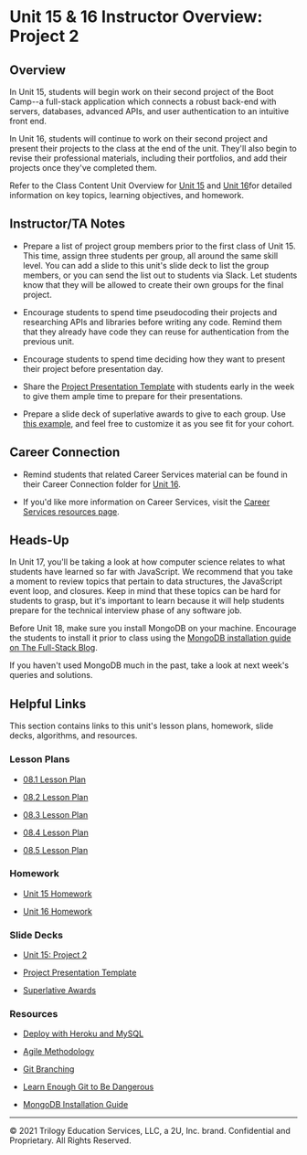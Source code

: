 # Unit 15 & 16 Instructor Overview: Project 2

## Overview

In Unit 15, students will begin work on their second project of the Boot Camp--a full-stack application which connects a robust back-end with servers, databases, advanced APIs, and user authentication to an intuitive front end.

In Unit 16, students will continue to work on their second project and present their projects to the class at the end of the unit. They'll also begin to revise their professional materials, including their portfolios, and add their projects once they've completed them.

Refer to the Class Content Unit Overview for [Unit 15](../../../01-Class-Content/15-Project-2/README.md) and [Unit 16](../../../01-Class-Content/16-Project-2-Contd/README.md)for detailed information on key topics, learning objectives, and homework.

## Instructor/TA Notes

* Prepare a list of project group members prior to the first class of Unit 15. This time, assign three students per group, all around the same skill level. You can add a slide to this unit's slide deck to list the group members, or you can send the list out to students via Slack. Let students know that they will be allowed to create their own groups for the final project.

* Encourage students to spend time pseudocoding their projects and researching APIs and libraries before writing any code. Remind them that they already have code they can reuse for authentication from the previous unit.

* Encourage students to spend time deciding how they want to present their project before presentation day.

* Share the [Project Presentation Template](https://docs.google.com/presentation/d/10QaO9KH8HtUXj__81ve0SZcpO5DbMbqqQr4iPpbwKks/edit?usp=sharing) with students early in the week to give them ample time to prepare for their presentations.

* Prepare a slide deck of superlative awards to give to each group. Use [this example](https://docs.google.com/presentation/d/1Tca5VT_S13ioFUO-pewh_g9dJaBQ9prg-vsRwMjyDXU/edit?usp=sharing), and feel free to customize it as you see fit for your cohort.

## Career Connection

* Remind students that related Career Services material can be found in their Career Connection folder for [Unit 16](../../../01-Class-Content/16-Project-2-Contd/04-Career-Connection/README.md).

* If you'd like more information on Career Services, visit the [Career Services resources page](https://mycareerspot.org/).

## Heads-Up

In Unit 17, you'll be taking a look at how computer science relates to what students have learned so far with JavaScript. We recommend that you take a moment to review topics that pertain to data structures, the JavaScript event loop, and closures. Keep in mind that these topics can be hard for students to grasp, but it's important to learn because it will help students prepare for the technical interview phase of any software job.

Before Unit 18, make sure you install MongoDB on your machine. Encourage the students to install it prior to class using the [MongoDB installation guide on The Full-Stack Blog](https://coding-boot-camp.github.io/full-stack/mongodb/how-to-install-mongodb).

If you haven't used MongoDB much in the past, take a look at next week's queries and solutions.

## Helpful Links

This section contains links to this unit's lesson plans, homework, slide decks, algorithms, and resources.

### Lesson Plans

  * [08.1 Lesson Plan](./01-Day/01-Day-LessonPlan.md)

  * [08.2 Lesson Plan](./02-Day/02-Day-LessonPlan.md)
  
  * [08.3 Lesson Plan](./03-Day/03-Day-LessonPlan.md)

  * [08.4 Lesson Plan](./04-Day/04-Day-LessonPlan.md)
  
  * [08.5 Lesson Plan](./05-Day/05-Day-LessonPlan.md)

### Homework

  * [Unit 15 Homework](../../../01-Class-Content/15-Project-2/02-Homework)

  * [Unit 16 Homework](../../../01-Class-Content/16-Project-2-Contd/02-Homework)

### Slide Decks

  * [Unit 15: Project 2](https://docs.google.com/presentation/d/1_Ap23wFlGvGS4HfMVgBWPNlFo8IkHV0bTO6QvYs9XT0/edit?usp=sharing)

  * [Project Presentation Template](https://docs.google.com/presentation/d/10QaO9KH8HtUXj__81ve0SZcpO5DbMbqqQr4iPpbwKks/edit?usp=sharing)

  * [Superlative Awards](https://docs.google.com/presentation/d/1Tca5VT_S13ioFUO-pewh_g9dJaBQ9prg-vsRwMjyDXU/edit?usp=sharing)

### Resources

* [Deploy with Heroku and MySQL](https://coding-boot-camp.github.io/full-stack/heroku/deploy-with-heroku-and-mysql)

* [Agile Methodology](https://en.wikipedia.org/wiki/Agile_software_development)

* [Git Branching](https://git-scm.com/book/en/v2/Git-Branching-Branching-Workflows)

* [Learn Enough Git to Be Dangerous](https://www.learnenough.com/git-tutorial/getting_started)

* [MongoDB Installation Guide](https://coding-boot-camp.github.io/full-stack/mongodb/how-to-install-mongodb)

---
© 2021 Trilogy Education Services, LLC, a 2U, Inc. brand. Confidential and Proprietary. All Rights Reserved.
